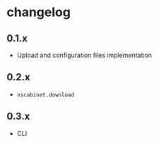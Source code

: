 # changelog

## 0.1.x

 * Upload and configuration files implementation

## 0.2.x

 * `nscabinet.download`
 
## 0.3.x

 * CLI